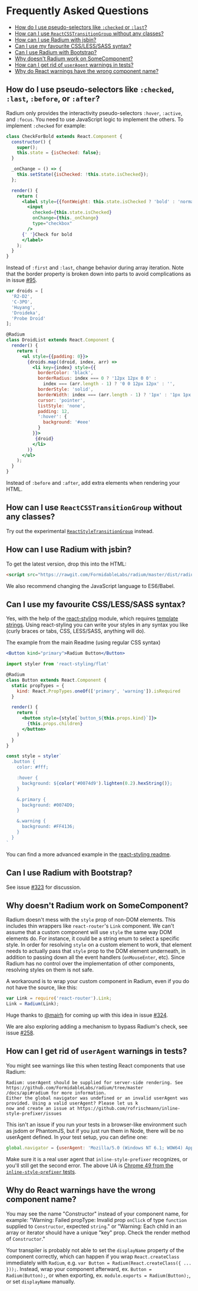 # Frequently Asked Questions

- [How do I use pseudo-selectors like `:checked` or `:last`?](#how-do-i-use-pseudo-selectors-like-checked-or-last)
- [How can I use `ReactCSSTransitionGroup` without any classes?](#how-can-i-use-reactcsstransitiongroup-without-any-classes)
- [How can I use Radium with jsbin?](#how-can-i-use-radium-with-jsbin)
- [Can I use my favourite CSS/LESS/SASS syntax?](#can-i-use-my-favourite-csslesssass-syntax)
- [Can I use Radium with Bootstrap?](#can-i-use-radium-with-bootstrap)
- [Why doesn't Radium work on SomeComponent?](#why-doesnt-radium-work-on-somecomponent)
- [How can I get rid of `userAgent` warnings in tests?](#how-can-i-get-rid-of-useragent-warnings-in-tests)
- [Why do React warnings have the wrong component name?](#why-do-react-warnings-have-the-wrong-component-name)

## How do I use pseudo-selectors like `:checked`, `:last`, `:before`, or `:after`?

Radium only provides the interactivity pseudo-selectors `:hover`, `:active`, and `:focus`. You need to use JavaScript logic to implement the others. To implement `:checked` for example:

```jsx
class CheckForBold extends React.Component {
  constructor() {
    super();
    this.state = {isChecked: false};
  }

  _onChange = () => {
    this.setState({isChecked: !this.state.isChecked});
  };

  render() {
    return (
      <label style={{fontWeight: this.state.isChecked ? 'bold' : 'normal'}}>
        <input
          checked={this.state.isChecked}
          onChange={this._onChange}
          type="checkbox"
        />
      {' '}Check for bold
      </label>
    );
  }
}
```

Instead of `:first` and `:last`, change behavior during array iteration. Note that the border property is broken down into parts to avoid complications as in issue [#95](https://github.com/FormidableLabs/radium/issues/95).

```jsx
var droids = [
  'R2-D2',
  'C-3PO',
  'Huyang',
  'Droideka',
  'Probe Droid'
];

@Radium
class DroidList extends React.Component {
  render() {
    return (
      <ul style={{padding: 0}}>
        {droids.map((droid, index, arr) =>
          <li key={index} style={{
            borderColor: 'black',
            borderRadius: index === 0 ? '12px 12px 0 0' :
              index === (arr.length - 1) ? '0 0 12px 12px' : '',
            borderStyle: 'solid',
            borderWidth: index === (arr.length - 1) ? '1px' : '1px 1px 0 1px',
            cursor: 'pointer',
            listStyle: 'none',
            padding: 12,
            ':hover': {
              background: '#eee'
            }
          }}>
           {droid}
          </li>
        )}
      </ul>
    );
  }
}
```

Instead of `:before` and `:after`, add extra elements when rendering your HTML.

## How can I use `ReactCSSTransitionGroup` without any classes?

Try out the experimental [`ReactStyleTransitionGroup`](https://github.com/adambbecker/react-style-transition-group) instead.

## How can I use Radium with jsbin?

To get the latest version, drop this into the HTML:

```html
<script src="https://rawgit.com/FormidableLabs/radium/master/dist/radium.js"></script>
```

We also recommend changing the JavaScript language to ES6/Babel.

## Can I use my favourite CSS/LESS/SASS syntax?

Yes, with the help of the [react-styling](https://github.com/halt-hammerzeit/react-styling) module, which requires [template strings](https://babeljs.io/docs/learn-es2015/#template-strings). Using react-styling you can write your styles in any syntax you like (curly braces or tabs, CSS, LESS/SASS, anything will do).

The example from the main Readme (using regular CSS syntax)

```jsx
<Button kind="primary">Radium Button</Button>
```

```jsx
import styler from 'react-styling/flat'

@Radium
class Button extends React.Component {
  static propTypes = {
    kind: React.PropTypes.oneOf(['primary', 'warning']).isRequired
  }

  render() {
    return (
      <button style={style[`button_${this.props.kind}`]}>
        {this.props.children}
      </button>
    )
  }
}

const style = styler`
  .button {
    color: #fff;

    :hover {
      background: ${color('#0074d9').lighten(0.2).hexString()};
    }

    &.primary {
      background: #0074D9;
    }

    &.warning {
      background: #FF4136;
    }
  }
`
```

You can find a more advanced example in the [react-styling readme](https://github.com/halt-hammerzeit/react-styling#radium).

## Can I use Radium with Bootstrap?

See issue [#323](https://github.com/FormidableLabs/radium/issues/323) for discussion.

## Why doesn't Radium work on SomeComponent?

Radium doesn't mess with the `style` prop of non-DOM elements. This includes thin wrappers like `react-router`'s `Link` component. We can't assume that a custom component will use `style` the same way DOM elements do. For instance, it could be a string enum to select a specific style. In order for resolving `style` on a custom element to work, that element needs to actually pass that `style` prop to the DOM element underneath, in addition to passing down all the event handlers (`onMouseEnter`, etc). Since Radium has no control over the implementation of other components, resolving styles on them is not safe.

A workaround is to wrap your custom component in Radium, even if you do not have the source, like this:

```jsx
var Link = require('react-router').Link;
Link = Radium(Link);
```

Huge thanks to [@mairh](https://github.com/mairh) for coming up with this idea in issue [#324](https://github.com/FormidableLabs/radium/issues/324).

We are also exploring adding a mechanism to bypass Radium's check, see issue [#258](https://github.com/FormidableLabs/radium/issues/258).

## How can I get rid of `userAgent` warnings in tests?

You might see warnings like this when testing React components that use Radium:

```
Radium: userAgent should be supplied for server-side rendering. See https://github.com/FormidableLabs/radium/tree/master
/docs/api#radium for more information.
Either the global navigator was undefined or an invalid userAgent was provided. Using a valid userAgent? Please let us k
now and create an issue at https://github.com/rofrischmann/inline-style-prefixer/issues
```

This isn't an issue if you run your tests in a browser-like environment such as jsdom or PhantomJS, but if you just run them in Node, there will be no userAgent defined. In your test setup, you can define one:

```jsx
global.navigator = {userAgent: 'Mozilla/5.0 (Windows NT 6.1; WOW64) AppleWebKit/537.36 (KHTML, like Gecko) Chrome/49.0.2454.85 Safari/537.36'};
```

Make sure it is a real user agent that `inline-style-prefixer` recognizes, or you'll still get the second error. The above UA is [Chrome 49 from the `inline-style-prefixer` tests](https://github.com/rofrischmann/inline-style-prefixer/blob/master/test/prefixer-test.js).

## Why do React warnings have the wrong component name?

You may see the name "Constructor" instead of your component name, for example: "Warning: Failed propType: Invalid prop `onClick` of type `function` supplied to `Constructor`, expected `string`." or "Warning: Each child in an array or iterator should have a unique "key" prop. Check the render method of `Constructor`." 

Your transpiler is probably not able to set the `displayName` property of the component correctly, which can happen if you wrap `React.createClass` immediately with `Radium`, e.g. `var Button = Radium(React.createClass({ ... }));`. Instead, wrap your component afterward, ex. `Button = Radium(Button);`,  or when exporting, ex. `module.exports = Radium(Button);`, or set `displayName` manually.
